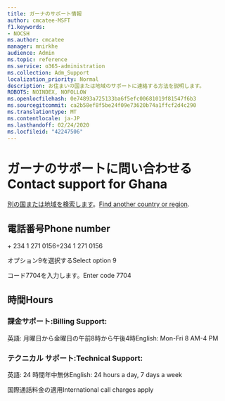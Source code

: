```yaml
---
title: ガーナのサポート情報
author: cmcatee-MSFT
f1.keywords:
- NOCSH
ms.author: cmcatee
manager: mnirkhe
audience: Admin
ms.topic: reference
ms.service: o365-administration
ms.collection: Adm_Support
localization_priority: Normal
description: お住まいの国または地域のサポートに連絡する方法を説明します。
ROBOTS: NOINDEX, NOFOLLOW
ms.openlocfilehash: 0e74893a725133ba6f5efc00681019f81547f6b3
ms.sourcegitcommit: ca2b58ef8f5be24f09e73620b74a1ffcf2d4c290
ms.translationtype: MT
ms.contentlocale: ja-JP
ms.lasthandoff: 02/24/2020
ms.locfileid: "42247506"
---
```

# <a name="contact-support-for-ghana"></a><span data-ttu-id="c7aa1-103">ガーナのサポートに問い合わせる</span><span class="sxs-lookup"><span data-stu-id="c7aa1-103">Contact support for Ghana</span></span>

<span data-ttu-id="c7aa1-104">[別の国または地域を検索します](../contact-support-for-business-products.md)。</span><span class="sxs-lookup"><span data-stu-id="c7aa1-104">[Find another country or region](../contact-support-for-business-products.md).</span></span>

## <a name="phone-number"></a><span data-ttu-id="c7aa1-105">電話番号</span><span class="sxs-lookup"><span data-stu-id="c7aa1-105">Phone number</span></span>
<span data-ttu-id="c7aa1-106">+ 234 1 271 0156</span><span class="sxs-lookup"><span data-stu-id="c7aa1-106">+234 1 271 0156</span></span>

<span data-ttu-id="c7aa1-107">オプション9を選択する</span><span class="sxs-lookup"><span data-stu-id="c7aa1-107">Select option 9</span></span>

<span data-ttu-id="c7aa1-108">コード7704を入力します。</span><span class="sxs-lookup"><span data-stu-id="c7aa1-108">Enter code 7704</span></span>

## <a name="hours"></a><span data-ttu-id="c7aa1-109">時間</span><span class="sxs-lookup"><span data-stu-id="c7aa1-109">Hours</span></span>
### <a name="billing-support"></a><span data-ttu-id="c7aa1-110">課金サポート:</span><span class="sxs-lookup"><span data-stu-id="c7aa1-110">Billing Support:</span></span>

<span data-ttu-id="c7aa1-111">英語: 月曜日から金曜日の午前8時から午後4時</span><span class="sxs-lookup"><span data-stu-id="c7aa1-111">English: Mon-Fri 8 AM-4 PM</span></span>

### <a name="technical-support"></a><span data-ttu-id="c7aa1-112">テクニカル サポート:</span><span class="sxs-lookup"><span data-stu-id="c7aa1-112">Technical Support:</span></span>

<span data-ttu-id="c7aa1-113">英語: 24 時間年中無休</span><span class="sxs-lookup"><span data-stu-id="c7aa1-113">English: 24 hours a day, 7 days a week</span></span>

<span data-ttu-id="c7aa1-114">国際通話料金の適用</span><span class="sxs-lookup"><span data-stu-id="c7aa1-114">International call charges apply</span></span>